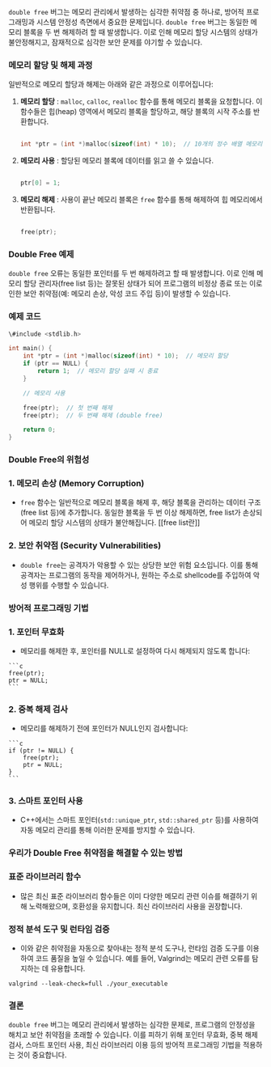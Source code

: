 `double free` 버그는 메모리 관리에서 발생하는 심각한 취약점 중 하나로, 방어적 프로그래밍과 시스템 안정성 측면에서 중요한 문제입니다. `double free` 버그는 동일한 메모리 블록을 두 번 해제하려 할 때 발생합니다. 이로 인해 메모리 할당 시스템의 상태가 불안정해지고, 잠재적으로 심각한 보안 문제를 야기할 수 있습니다.
### 메모리 할당 및 해제 과정
일반적으로 메모리 할당과 해제는 아래와 같은 과정으로 이루어집니다:
1. **메모리 할당** : `malloc`, `calloc`, `realloc` 함수를 통해 메모리 블록을 요청합니다. 이 함수들은 힙(heap) 영역에서 메모리 블록을 할당하고, 해당 블록의 시작 주소를 반환합니다.
    
    ```C
    
    int *ptr = (int *)malloc(sizeof(int) * 10);  // 10개의 정수 배열 메모리 할당
    
    ```
    
2. **메모리 사용** : 할당된 메모리 블록에 데이터를 읽고 쓸 수 있습니다.
    
    ```C
    
    ptr[0] = 1;
    
    ```
    
3. **메모리 해제** : 사용이 끝난 메모리 블록은 `free` 함수를 통해 해제하여 힙 메모리에서 반환됩니다.
    
    ```C
    
    free(ptr);
    
    ```
    
### Double Free 예제
`double free` 오류는 동일한 포인터를 두 번 해제하려고 할 때 발생합니다. 이로 인해 메모리 할당 관리자(free list 등)는 잘못된 상태가 되어 프로그램의 비정상 종료 또는 이로 인한 보안 취약점(예: 메모리 손상, 악성 코드 주입 등)이 발생할 수 있습니다.
### 예제 코드
```C
\#include <stdlib.h>

int main() {
    int *ptr = (int *)malloc(sizeof(int) * 10);  // 메모리 할당
    if (ptr == NULL) {
        return 1;  // 메모리 할당 실패 시 종료
    }

    // 메모리 사용

    free(ptr);  // 첫 번째 해제
    free(ptr);  // 두 번째 해제 (double free)

    return 0;
}
```
### Double Free의 위험성
### 1. **메모리 손상 (Memory Corruption)**
- `free` 함수는 일반적으로 메모리 블록을 해제 후, 해당 블록을 관리하는 데이터 구조(free list 등)에 추가합니다. 동일한 블록을 두 번 이상 해제하면, free list가 손상되어 메모리 할당 시스템의 상태가 불안해집니다.
[[free list란]]
### 2. **보안 취약점 (Security Vulnerabilities)**
- `double free`는 공격자가 악용할 수 있는 상당한 보안 위험 요소입니다. 이를 통해 공격자는 프로그램의 동작을 제어하거나, 원하는 주소로 shellcode를 주입하여 악성 행위를 수행할 수 있습니다.
### 방어적 프로그래밍 기법
### 1. **포인터 무효화**
- 메모리를 해제한 후, 포인터를 NULL로 설정하여 다시 해제되지 않도록 합니다:
````Plain
```c
free(ptr);
ptr = NULL;
```
````
### 2. **중복 해제 검사**
- 메모리를 해제하기 전에 포인터가 NULL인지 검사합니다:
````Plain
```c
if (ptr != NULL) {
    free(ptr);
    ptr = NULL;
}
```
````
### 3. **스마트 포인터 사용**
- C++에서는 스마트 포인터(`std::unique_ptr`, `std::shared_ptr` 등)를 사용하여 자동 메모리 관리를 통해 이러한 문제를 방지할 수 있습니다.
### 우리가 Double Free 취약점을 해결할 수 있는 방법
### 표준 라이브러리 함수
- 많은 최신 표준 라이브러리 함수들은 이미 다양한 메모리 관련 이슈를 해결하기 위해 노력해왔으며, 호환성을 유지합니다. 최신 라이브러리 사용을 권장합니다.
### 정적 분석 도구 및 런타임 검증
- 이와 같은 취약점을 자동으로 찾아내는 정적 분석 도구나, 런타임 검증 도구를 이용하여 코드 품질을 높일 수 있습니다. 예를 들어, Valgrind는 메모리 관련 오류를 탐지하는 데 유용합니다.
```Plain
valgrind --leak-check=full ./your_executable
```
### 결론
`double free` 버그는 메모리 관리에서 발생하는 심각한 문제로, 프로그램의 안정성을 해치고 보안 취약점을 초래할 수 있습니다. 이를 피하기 위해 포인터 무효화, 중복 해제 검사, 스마트 포인터 사용, 최신 라이브러리 이용 등의 방어적 프로그래밍 기법을 적용하는 것이 중요합니다.